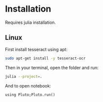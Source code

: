# Installation
Requires julia installation.
## Linux
First install tesseract using apt: 
```bash
sudo apt-get install -y tesseract-ocr
```
Then in your terminal, open the folder and run: 
```bash
julia --project=.
```
And to open notebook: 
```
using Pluto;Pluto.run()
```

